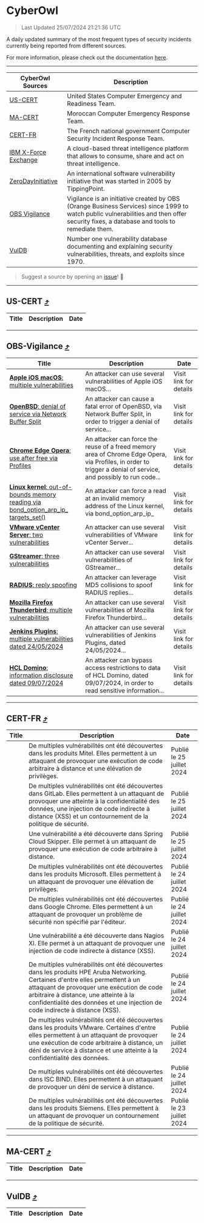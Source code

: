 
 <div id='top'></div>

# CyberOwl

 > Last Updated 25/07/2024 21:21:36 UTC
 
 A daily updated summary of the most frequent types of security incidents currently being reported from different sources.
 
 For more information, please check out the documentation [here](./docs/README.md).
 
 ---
 |CyberOwl Sources|Description|
 |---|---|
 |[US-CERT](#us-cert-arrow_heading_up)|United States Computer Emergency and Readiness Team.|
 |[MA-CERT](#ma-cert-arrow_heading_up)|Moroccan Computer Emergency Response Team.|
 |[CERT-FR](#cert-fr-arrow_heading_up)|The French national government Computer Security Incident Response Team.|
 |[IBM X-Force Exchange](#ibmcloud-arrow_heading_up)|A cloud-based threat intelligence platform that allows to consume, share and act on threat intelligence.|
 |[ZeroDayInitiative](#zerodayinitiative-arrow_heading_up)|An international software vulnerability initiative that was started in 2005 by TippingPoint.|
 |[OBS Vigilance](#obs-vigilance-arrow_heading_up)|Vigilance is an initiative created by OBS (Orange Business Services) since 1999 to watch public vulnerabilities and then offer security fixes, a database and tools to remediate them.|
 |[VulDB](#vuldb-arrow_heading_up)|Number one vulnerability database documenting and explaining security vulnerabilities, threats, and exploits since 1970.|
 
 > Suggest a source by opening an [issue](https://github.com/karimhabush/cyberowl/issues)! :raised_hands:
 ---

## US-CERT [:arrow_heading_up:](#cyberowl)

 |Title|Description|Date|
 |---|---|---|
 
 ---

## OBS-Vigilance [:arrow_heading_up:](#cyberowl)

 |Title|Description|Date|
 |---|---|---|
 |[<a href="https://vigilance.fr/vulnerability/Apple-iOS-macOS-multiple-vulnerabilities-42710" class="noirorange"><b>Apple iOS  macOS</b>: multiple vulnerabilities</a>](https://vigilance.fr/vulnerability/Apple-iOS-macOS-multiple-vulnerabilities-42710)|An attacker can use several vulnerabilities of Apple iOS  macOS...|Visit link for details|
 |[<a href="https://vigilance.fr/vulnerability/OpenBSD-denial-of-service-via-Network-Buffer-Split-42707" class="noirorange"><b>OpenBSD</b>: denial of service via Network Buffer Split</a>](https://vigilance.fr/vulnerability/OpenBSD-denial-of-service-via-Network-Buffer-Split-42707)|An attacker can cause a fatal error of OpenBSD, via Network Buffer Split, in order to trigger a denial of service...|Visit link for details|
 |[<a href="https://vigilance.fr/vulnerability/Chrome-Edge-Opera-use-after-free-via-Profiles-42706" class="noirorange"><b>Chrome  Edge  Opera</b>: use after free via Profiles</a>](https://vigilance.fr/vulnerability/Chrome-Edge-Opera-use-after-free-via-Profiles-42706)|An attacker can force the reuse of a freed memory area of Chrome  Edge  Opera, via Profiles, in order to trigger a denial of service, and possibly to run code...|Visit link for details|
 |[<a href="https://vigilance.fr/vulnerability/Linux-kernel-out-of-bounds-memory-reading-via-bond-option-arp-ip-targets-set-44697" class="noirorange"><b>Linux kernel</b>: out-of-bounds memory reading via bond_option_arp_ip_<wbr>targets_set()</wbr></a>](https://vigilance.fr/vulnerability/Linux-kernel-out-of-bounds-memory-reading-via-bond-option-arp-ip-targets-set-44697)|An attacker can force a read at an invalid memory address of the Linux kernel, via bond_option_arp_ip_|Visit link for details|
 |[<a href="https://vigilance.fr/vulnerability/VMware-vCenter-Server-two-vulnerabilities-42704" class="noirorange"><b>VMware vCenter Server</b>: two vulnerabilities</a>](https://vigilance.fr/vulnerability/VMware-vCenter-Server-two-vulnerabilities-42704)|An attacker can use several vulnerabilities of VMware vCenter Server...|Visit link for details|
 |[<a href="https://vigilance.fr/vulnerability/GStreamer-three-vulnerabilities-42703" class="noirorange"><b>GStreamer</b>: three vulnerabilities</a>](https://vigilance.fr/vulnerability/GStreamer-three-vulnerabilities-42703)|An attacker can use several vulnerabilities of GStreamer...|Visit link for details|
 |[<a href="https://vigilance.fr/vulnerability/RADIUS-reply-spoofing-44686" class="noirorange"><b>RADIUS</b>: reply spoofing</a>](https://vigilance.fr/vulnerability/RADIUS-reply-spoofing-44686)|An attacker can leverage MD5 collisions to spoof RADIUS replies...|Visit link for details|
 |[<a href="https://vigilance.fr/vulnerability/Mozilla-Firefox-Thunderbird-multiple-vulnerabilities-42695" class="noirorange"><b>Mozilla Firefox  Thunderbird</b>: multiple vulnerabilities</a>](https://vigilance.fr/vulnerability/Mozilla-Firefox-Thunderbird-multiple-vulnerabilities-42695)|An attacker can use several vulnerabilities of Mozilla Firefox  Thunderbird...|Visit link for details|
 |[<a href="https://vigilance.fr/vulnerability/Jenkins-Plugins-multiple-vulnerabilities-dated-24-05-2024-44389" class="noirorange"><b>Jenkins Plugins</b>: multiple vulnerabilities dated 24/05/2024</a>](https://vigilance.fr/vulnerability/Jenkins-Plugins-multiple-vulnerabilities-dated-24-05-2024-44389)|An attacker can use several vulnerabilities of Jenkins Plugins, dated 24/05/2024...|Visit link for details|
 |[<a href="https://vigilance.fr/vulnerability/HCL-Domino-information-disclosure-dated-09-07-2024-44682" class="noirorange"><b>HCL Domino</b>: information disclosure dated 09/07/2024</a>](https://vigilance.fr/vulnerability/HCL-Domino-information-disclosure-dated-09-07-2024-44682)|An attacker can bypass access restrictions to data of HCL Domino, dated 09/07/2024, in order to read sensitive information...|Visit link for details|
 
 ---

## CERT-FR [:arrow_heading_up:](#cyberowl)

 |Title|Description|Date|
 |---|---|---|
 |[](https://www.cert.ssi.gouv.fr/avis/CERTFR-2024-AVI-0626/)|De multiples vulnérabilités ont été découvertes dans les produits Mitel. Elles permettent à un attaquant de provoquer une exécution de code arbitraire à distance et une élévation de privilèges.|Publié le 25 juillet 2024|
 |[](https://www.cert.ssi.gouv.fr/avis/CERTFR-2024-AVI-0625/)|De multiples vulnérabilités ont été découvertes dans GitLab. Elles permettent à un attaquant de provoquer une atteinte à la confidentialité des données, une injection de code indirecte à distance (XSS) et un contournement de la politique de sécurité.|Publié le 25 juillet 2024|
 |[](https://www.cert.ssi.gouv.fr/avis/CERTFR-2024-AVI-0624/)|Une vulnérabilité a été découverte dans Spring Cloud Skipper. Elle permet à un attaquant de provoquer une exécution de code arbitraire à distance.|Publié le 25 juillet 2024|
 |[](https://www.cert.ssi.gouv.fr/avis/CERTFR-2024-AVI-0623/)|De multiples vulnérabilités ont été découvertes dans les produits Microsoft. Elles permettent à un attaquant de provoquer une élévation de privilèges.|Publié le 24 juillet 2024|
 |[](https://www.cert.ssi.gouv.fr/avis/CERTFR-2024-AVI-0622/)|De multiples vulnérabilités ont été découvertes dans Google Chrome. Elles permettent à un attaquant de provoquer un problème de sécurité non spécifié par l'éditeur.|Publié le 24 juillet 2024|
 |[](https://www.cert.ssi.gouv.fr/avis/CERTFR-2024-AVI-0621/)|Une vulnérabilité a été découverte dans Nagios XI. Elle permet à un attaquant de provoquer une injection de code indirecte à distance (XSS).|Publié le 24 juillet 2024|
 |[](https://www.cert.ssi.gouv.fr/avis/CERTFR-2024-AVI-0620/)|De multiples vulnérabilités ont été découvertes dans les produits HPE Aruba Networking. Certaines d'entre elles permettent à un attaquant de provoquer une exécution de code arbitraire à distance, une atteinte à la confidentialité des données et une injection de code indirecte à distance (XSS).|Publié le 24 juillet 2024|
 |[](https://www.cert.ssi.gouv.fr/avis/CERTFR-2024-AVI-0619/)|De multiples vulnérabilités ont été découvertes dans les produits VMware. Certaines d'entre elles permettent à un attaquant de provoquer une exécution de code arbitraire à distance, un déni de service à distance et une atteinte à la confidentialité des données.|Publié le 24 juillet 2024|
 |[](https://www.cert.ssi.gouv.fr/avis/CERTFR-2024-AVI-0618/)|De multiples vulnérabilités ont été découvertes dans ISC BIND. Elles permettent à un attaquant de provoquer un déni de service à distance.|Publié le 24 juillet 2024|
 |[](https://www.cert.ssi.gouv.fr/avis/CERTFR-2024-AVI-0617/)|De multiples vulnérabilités ont été découvertes dans les produits Siemens. Elles permettent à un attaquant de provoquer un contournement de la politique de sécurité.|Publié le 23 juillet 2024|
 
 ---

## MA-CERT [:arrow_heading_up:](#cyberowl)

 |Title|Description|Date|
 |---|---|---|
 
 ---

## VulDB [:arrow_heading_up:](#cyberowl)

 |Title|Description|Date|
 |---|---|---|
 